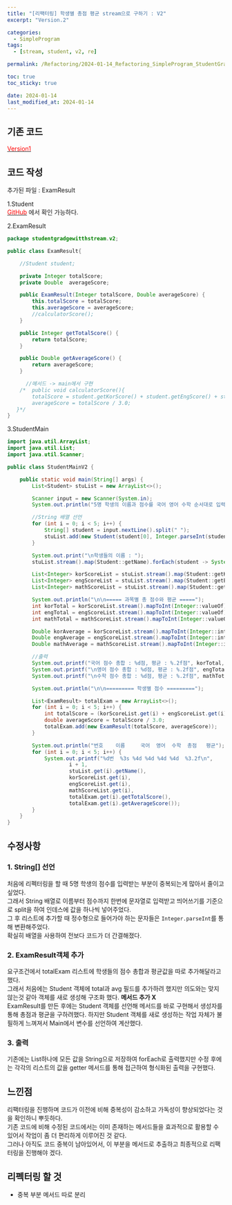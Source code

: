 ```yaml
---
title: "[리팩터링] 학생별 총점 평균 stream으로 구하기 : V2"
excerpt: "Version.2"

categories:
  - SimpleProgram
tags:
  - [stream, student, v2, re]

permalink: /Refactoring/2024-01-14_Refactoring_SimpleProgram_StudentGradeWithStreamV2/

toc: true
toc_sticky: true

date: 2024-01-14
last_modified_at: 2024-01-14
---
```

## 기존 코드
<a href="{{url}}/Refactoring/2024-01-14_Refactoring_SimpleProgram_StudentGradeWithStreamV1/"><span style = "color : red">Version1</span></a> 


## 코드 작성
추가된 파일 : ExamResult

1.Student<br>
<a href="https://github.com/JiniiW/Code-Refactoring/blob/main/SimpleProgram/src/studentgradgewitthstream/v1/Student.java"><span style = "color : red">GitHub</span></a> 에서 확인 가능하다.

2.ExamResult<br>

```java
package studentgradgewitthstream.v2;

public class ExamResult{

    //Student student;

    private Integer totalScore;
    private Double  averageScore;

    public ExamResult(Integer totalScore, Double averageScore) {
        this.totalScore = totalScore;
        this.averageScore = averageScore;
        //calculatorScore();
    }

    public Integer getTotalScore() {
        return totalScore;
    }

    public Double getAverageScore() {
        return averageScore;
    }

      //메서드 -> main에서 구현
    /*  public void calculatorScore(){
        totalScore = student.getKorScore() + student.getEngScore() + student.getMathScore();
        averageScore = totalScore / 3.0;
   }*/
}

```

3.StudentMain

```java
import java.util.ArrayList;
import java.util.List;
import java.util.Scanner;

public class StudentMainV2 {

    public static void main(String[] args) {
        List<Student> stuList = new ArrayList<>();

        Scanner input = new Scanner(System.in);
        System.out.println("5명 학생의 이름과 점수를 국어 영어 수학 순서대로 입력해주세요.");

        //String 배열 선언
        for (int i = 0; i < 5; i++) {
            String[] student = input.nextLine().split(" ");
            stuList.add(new Student(student[0], Integer.parseInt(student[1]), Integer.parseInt(student[2]), Integer.parseInt(student[3])));
        }

        System.out.print("\n학생들의 이름 : ");
        stuList.stream().map(Student::getName).forEach(student -> System.out.print(student + " "));

        List<Integer> korScoreList = stuList.stream().map(Student::getKorScore).toList();
        List<Integer> engScoreList = stuList.stream().map(Student::getEngScore).toList();
        List<Integer> mathScoreList = stuList.stream().map(Student::getMathScore).toList();

        System.out.println("\n\n===== 과목별 총 점수와 평균 =====");
        int korTotal = korScoreList.stream().mapToInt(Integer::valueOf).sum();
        int engTotal = engScoreList.stream().mapToInt(Integer::valueOf).sum();
        int mathTotal = mathScoreList.stream().mapToInt(Integer::valueOf).sum();

        Double korAverage = korScoreList.stream().mapToInt(Integer::intValue).average().orElse(0.0);
        Double engAverage = engScoreList.stream().mapToInt(Integer::intValue).average().orElse(0.0);
        Double mathAverage = mathScoreList.stream().mapToInt(Integer::intValue).average().orElse(0.0);

        //출력
        System.out.printf("국어 점수 총합 : %d점, 평균 : %.2f점", korTotal, korAverage);
        System.out.printf("\n영어 점수 총합 : %d점, 평균 : %.2f점", engTotal, engAverage);
        System.out.printf("\n수학 점수 총합 : %d점, 평균 : %.2f점", mathTotal, mathAverage);

        System.out.println("\n\n========= 학생별 점수 =========");

        List<ExamResult> totalExam = new ArrayList<>();
        for (int i = 0; i < 5; i++) {
            int totalScore = (korScoreList.get(i) + engScoreList.get(i) + mathScoreList.get(i));
            double averageScore = totalScore / 3.0;
            totalExam.add(new ExamResult(totalScore, averageScore));
        }

        System.out.println("번호    이름     국어  영어  수학  총점   평균");
        for (int i = 0; i < 5; i++) {
            System.out.printf("%d번  %3s %4d %4d %4d %4d  %3.2f\n",
                    i + 1,
                    stuList.get(i).getName(),
                    korScoreList.get(i),
                    engScoreList.get(i),
                    mathScoreList.get(i),
                    totalExam.get(i).getTotalScore(),
                    totalExam.get(i).getAverageScore());
        }
    }
}
```
## 수정사항
### 1. String[] 선언
처음에 리펙터링을 할 때 5명 학생의 점수를 입력받는 부분이 중복되는게 많아서 줄이고 싶었다.<br>
그래서 String 배열로 이름부터 점수까지 한번에 문자열로 입력받고 띄어쓰기를 기준으로 split을 하여 인데스에 값을 하나씩 넣어주었다.<br>
그 후 리스트에 추가할 때 정수형으로 들어가야 하는 문자들은 `Integer.parseInt`를 통해 변환해주었다.<br>
확실히 배열을 사용하여 전보다 코드가 더 간결해졌다.

### 2. ExamResult객체 추가
요구조건에서 totalExam 리스트에 학생들의 점수 총합과 평균값을 따로 추가해달라고 했다.<br>
그래서 처음에는 Student 객체에 total과 avg 필드를 추가하려 했지만 의도와는 맞지 않는것 같아 객체를 새로 생성해 구조화 했다.
**메서드 추가 X**<br>
ExamResult를 만든 후에는 Student 객체를 선언해 메서드를 바로 구현해서 생성자를 통해 총점과 평균을 구하려했다. 하지만 Student 객체를 새로 생성하는 작업 자체가 불필하게 느껴져서 Main에서 변수를 선언하여 계산했다.

### 3. 출력
기존에는 List하나에 모든 값을 String으로 저장하여 forEach로 출력했지만 수정 후에는 각각의 리스트의 값을 getter 메서드를 통해 접근하여 형식화된 출력을 구현했다.

## 느낀점
리팩터링을 진행하며 코드가 이전에 비해 중복성이 감소하고 가독성이 향상되었다는 것을 확인하니 뿌듯하다.<br> 
기존 코드에 비해 수정된 코드에서는 이미 존재하는 메서드들을 효과적으로 활용할 수 있어서 작업이 좀 더 편리하게 이루어진 것 같다.<br> 그러나 아직도 코드 중복이 남아있어서, 이 부분을 메서드로 추출하고 최종적으로 리팩터링을 진행해야 겠다.




## 리펙터링 할 것
- 중복 부분 메서드 따로 분리